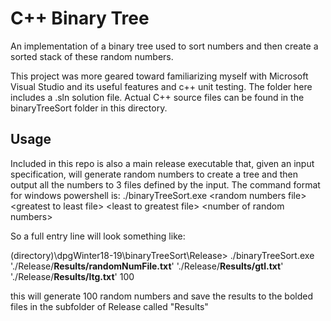 # C++ Binary Tree

An implementation of a binary tree used to sort numbers and then create a sorted stack of these random numbers.

This project was more geared toward familiarizing myself with Microsoft Visual Studio and its useful features and c++ unit testing. The folder here includes a .sln solution file. Actual C++ source files can be found in the binaryTreeSort folder in this directory.

## Usage
Included in this repo is also a main release executable that, given an input specification, will generate random numbers to create a tree and then output all the numbers to 3 files defined by the input. The command format for windows powershell is:
./binaryTreeSort.exe \<random numbers file\> \<greatest to least file\> \<least to greatest file\> \<number of random numbers\>

So a full entry line will look something like:

(directory)\dpgWinter18-19\binaryTreeSort\Release>  ./binaryTreeSort.exe './Release/<b>Results/randomNumFile.txt</b>' './Release/<b>Results/gtl.txt</b>' './Release/<b>Results/ltg.txt</b>' 100

this will generate 100 random numbers and save the results to the bolded files in the subfolder of Release called "Results"

## 